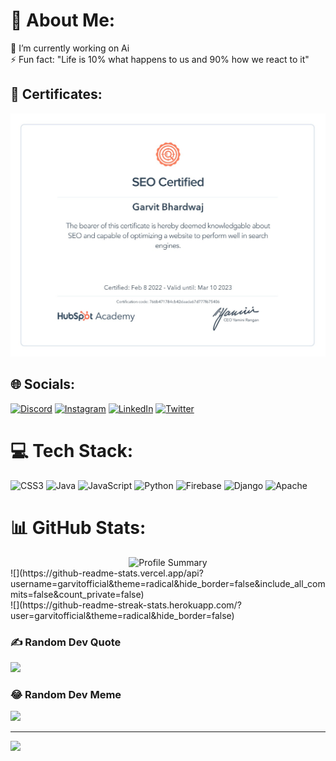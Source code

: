 # 💫 About Me:
🔭 I’m currently working on Ai <br>⚡ Fun fact: "Life is 10% what happens to us and 90% how we react to it"

## 📜  Certificates:
[![HubSpot Academy - SEO Badge](https://raw.githubusercontent.com/GarvitOfficial/BoredTask/main/IMG-20220208-WA0012.jpg)](https://www.linkedin.com/in/garvitofficial/)

## 🌐 Socials:
[![Discord](https://img.shields.io/badge/Discord-%237289DA.svg?logo=discord&logoColor=white)](https://discord.gg/BP3JbhPPMM) [![Instagram](https://img.shields.io/badge/Instagram-%23E4405F.svg?logo=Instagram&logoColor=white)](https://instagram.com/imsooho9) [![LinkedIn](https://img.shields.io/badge/LinkedIn-%230077B5.svg?logo=linkedin&logoColor=white)](https://linkedin.com/in/garvitofficial) [![Twitter](https://img.shields.io/badge/Twitter-%231DA1F2.svg?logo=Twitter&logoColor=white)](https://twitter.com/GarvitOfficial) 

# 💻 Tech Stack:
![CSS3](https://img.shields.io/badge/css3-%231572B6.svg?style=for-the-badge&logo=css3&logoColor=white) ![Java](https://img.shields.io/badge/java-%23ED8B00.svg?style=for-the-badge&logo=java&logoColor=white) ![JavaScript](https://img.shields.io/badge/javascript-%23323330.svg?style=for-the-badge&logo=javascript&logoColor=%23F7DF1E) ![Python](https://img.shields.io/badge/python-3670A0?style=for-the-badge&logo=python&logoColor=ffdd54) ![Firebase](https://img.shields.io/badge/firebase-%23039BE5.svg?style=for-the-badge&logo=firebase) ![Django](https://img.shields.io/badge/django-%23092E20.svg?style=for-the-badge&logo=django&logoColor=white) ![Apache](https://img.shields.io/badge/apache-%23D42029.svg?style=for-the-badge&logo=apache&logoColor=white)
# 📊 GitHub Stats:

<div align="center">
  <img src="https://github-profile-summary-cards.vercel.app/api/cards/profile-details?username=garvitofficial&theme=radical" alt="Profile Summary" />
</div>
![](https://github-readme-stats.vercel.app/api?username=garvitofficial&theme=radical&hide_border=false&include_all_commits=false&count_private=false)<br/>
![](https://github-readme-streak-stats.herokuapp.com/?user=garvitofficial&theme=radical&hide_border=false)<br/>



### ✍️ Random Dev Quote
![](https://quotes-github-readme.vercel.app/api?type=vetical&theme=radical)

### 😂 Random Dev Meme
<img src="https://tinyurl.com/5n858u6m" width="512px"/>

---
[![](https://visitcount.itsvg.in/api?id=garvitofficial&icon=2&color=6)](https://github.com/GarvitOfficial)

